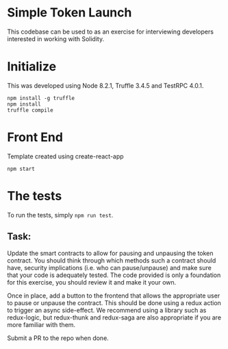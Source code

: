 # Simple Token Launch

This codebase can be used to as an exercise for interviewing developers interested in working with Solidity.

# Initialize
This was developed using Node 8.2.1, Truffle 3.4.5 and TestRPC 4.0.1.

```
npm install -g truffle
npm install
truffle compile
```
# Front End
Template created using create-react-app

```
npm start
```

# The tests
To run the tests, simply `npm run test`.

## Task:

Update the smart contracts to allow for pausing and unpausing the token contract.  You should think through which methods such a contract should have, security implications (i.e. who can pause/unpause) and make sure that your code is adequately tested. The code provided is only a foundation for this exercise, you should review it and make it your own.

Once in place, add a button to the frontend that allows the appropriate user to pause or unpause the contract.  This should be done using a redux action to trigger an async side-effect.  We recommend using a library such as redux-logic, but redux-thunk and redux-saga are also appropriate if you are more familiar with them.

Submit a PR to the repo when done.